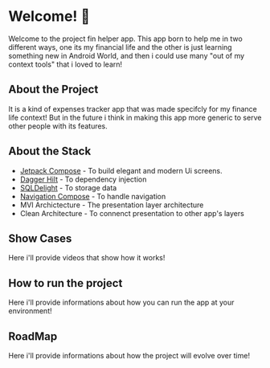
# Welcome! 👋

Welcome to the project fin helper app. This app born to help me in two different ways, one its my financial life and the other is just learning something new in Android World, and then i could use many "out of my context tools" that i loved to learn! 

## About the Project 
It is a kind of expenses tracker app that was made specifcly for my finance life context! But in the future i think in making this app more generic to serve other people with its features.

## About the Stack
- [Jetpack Compose](https://developer.android.com/jetpack?gad_source=1&gclid=CjwKCAjwtdi_BhACEiwA97y8BEhjwkyOTK-4kmTFW965AXPdHaoOxWpV2X7C0Y_gNk3NCRHxZKBgiBoCd0YQAvD_BwE&gclsrc=aw.ds) - To build elegant and modern Ui screens.
- [Dagger Hilt](https://dagger.dev/hilt/) - To dependency injection
- [SQLDelight](https://sqldelight.github.io/sqldelight/2.0.2/) - To storage data
- [Navigation Compose](https://developer.android.com/develop/ui/compose/navigation?hl=pt-br) - To handle navigation
- MVI Archictecture - The presentation layer architecture
- Clean Architecture - To connenct presentation to other app's layers

## Show Cases
Here i'll provide videos that show how it works!
  
## How to run the project
Here i'll provide informations about how you can run the app at your environment!

## RoadMap
Here i'll provide informations about how the project will evolve over time!
